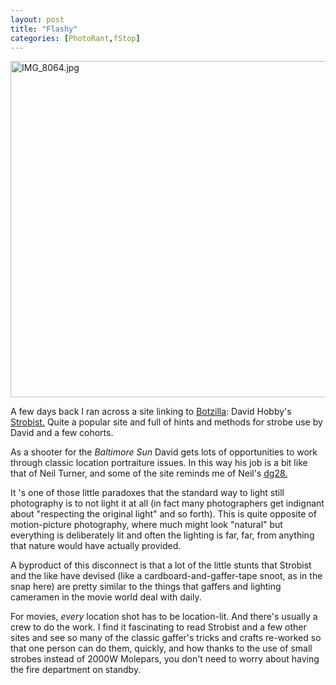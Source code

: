 ```yaml
---
layout: post
title: "Flashy"
categories: [PhotoRant,fStop]
---
```

<img alt="IMG_8064.jpg" src="http://www.botzilla.com/blog/pix2006/IMG_8064.jpg" width="807" height="538" border="0" />

A few days back I ran across a site linking to <a href="http://www.botzilla.com/">Botzilla</a>: David Hobby's <a href="http://strobist.blogspot.com">Strobist.</a> Quite a popular site and full of hints and methods for strobe use by David and a few cohorts.

As a shooter for the <i>Baltimore Sun</i> David gets lots of opportunities to work through classic location portraiture issues. In this way his job is a bit like that of Neil Turner, and some of the site reminds me of Neil's <a href="http://www.dg28.com/">dg28.</a>

It 's one of those little paradoxes that the standard way to light still photography is to not light it at all (in fact many photographers get indignant about "respecting the original light" and so forth). This is quite opposite of motion-picture photography, where much might look "natural" but everything is deliberately lit and often the lighting is far, far, from anything that nature would have actually provided.

A byproduct of this disconnect is that a lot of the little stunts that Strobist and the like have devised (like a cardboard-and-gaffer-tape snoot, as in the snap here) are pretty similar to the things that gaffers and lighting cameramen in the movie world deal with daily.

For movies, <i>every</i> location shot has to be location-lit. And there's usually a crew to do the work. I find it fascinating to read Strobist and a few other sites and see so many of the classic gaffer's tricks and crafts re-worked so that one person can do them, quickly, and how thanks to the use of small strobes instead of 2000W Molepars, you don't need to worry about having the fire department on standby.

<!--more-->

